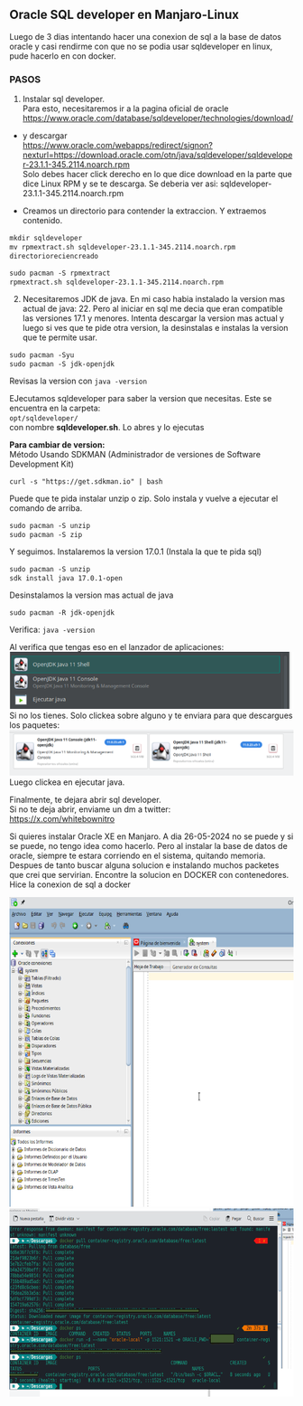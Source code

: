 ## Oracle SQL developer en Manjaro-Linux

Luego de 3 dias intentando hacer una conexion de sql a la base de datos oracle y casi rendirme con que no se podia usar sqldeveloper en linux, pude hacerlo en con docker.

### PASOS

1.  Instalar sql developer.  
    Para esto, necesitaremos ir a la pagina oficial de oracle  
    https://www.oracle.com/database/sqldeveloper/technologies/download/

- y descargar  
    https://www.oracle.com/webapps/redirect/signon?nexturl=https://download.oracle.com/otn/java/sqldeveloper/sqldeveloper-23.1.1-345.2114.noarch.rpm  
    Solo debes hacer click derecho en lo que dice download en la parte que dice Linux RPM y se te descarga. Se deberia ver asi: sqldeveloper-23.1.1-345.2114.noarch.rpm
    
- Creamos un directorio para contender la extraccion. Y extraemos contenido.
    

```
mkdir sqldeveloper
mv rpmextract.sh sqldeveloper-23.1.1-345.2114.noarch.rpm directorioreciencreado
```

```
sudo pacman -S rpmextract
rpmextract.sh sqldeveloper-23.1.1-345.2114.noarch.rpm
```

2.  Necesitaremos JDK de java. En mi caso habia instalado la version mas actual de java: 22. Pero al iniciar en sql me decia que eran compatible las versiones 17.1 y menores. Intenta descargar la version mas actual y luego si ves que te pide otra version, la desinstalas e instalas la version que te permite usar.

```
sudo pacman -Syu
sudo pacman -S jdk-openjdk
```

Revisas la version con `java -version`

EJecutamos sqldeveloper para saber la version que necesitas. Este se encuentra en la carpeta:  
`opt/sqldeveloper/`  
con nombre **sqldeveloper.sh**. Lo abres y lo ejecutas

**Para cambiar de version:**  
Método Usando SDKMAN (Administrador de versiones de Software Development Kit)

```
curl -s "https://get.sdkman.io" | bash
```

Puede que te pida instalar unzip o zip. Solo instala y vuelve a ejecutar el comando de arriba.

```
sudo pacman -S unzip
sudo pacman -S zip
```

Y seguimos. Instalaremos la version 17.0.1 (Instala la que te pida sql)

```
sudo pacman -S unzip
sdk install java 17.0.1-open
```

Desinstalamos la version mas actual de java

```
sudo pacman -R jdk-openjdk
```

Verifica: `java -version`

Al verifica que tengas eso en el lanzador de aplicaciones:  
![Captura de pantalla_20240526_203842.png](../_resources/Captura%20de%20pantalla_20240526_203842.png)  
Si no los tienes. Solo clickea sobre alguno y te enviara para que descargues los paquetes:  
![c5dbc281fcc583aada348709efdf8b59.png](../_resources/c5dbc281fcc583aada348709efdf8b59.png)  
Luego clickea en ejecutar java.

Finalmente, te dejara abrir sql developer.  
Si no te deja abrir, enviame un dm a twitter:  
https://x.com/whitebownitro

Si quieres instalar Oracle XE en Manjaro. A dia 26-05-2024 no se puede y si se puede, no tengo idea como hacerlo. Pero al instalar la base de datos de oracle, siempre te estara corriendo en el sistema, quitando memoria.  
Despues de tanto buscar alguna solucion e instalando muchos packetes que crei que servirian. Encontre la solucion en DOCKER con contenedores.  
Hice la conexion de sql a docker  

<img src="../_resources/791b139cc413187d4d0f583c8b6cba0b.png" alt="791b139cc413187d4d0f583c8b6cba0b.png" width="636" height="548"><img src="../_resources/d053f471697b2cee468dfd8692f1771b.png" alt="d053f471697b2cee468dfd8692f1771b.png" width="619" height="333">

